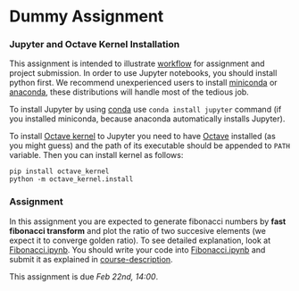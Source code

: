 # Dummy Assignment

### Jupyter and Octave Kernel Installation

This assignment is intended to illustrate [workflow](https://github.com/CMPE482-Spring2017-Bogazici/course-description/blob/master/README.md) for assignment and project submission. In order to use Jupyter notebooks, you should install python first. We recommend unexperienced users to install [miniconda](https://conda.io/miniconda.html) or [anaconda](https://www.continuum.io/downloads), these distributions will handle most of the tedious job.

To install Jupyter by using [conda](https://conda.io/docs/using/pkgs.html#install-a-package) use `conda install jupyter` command (if you installed miniconda, because anaconda automatically installs Jupyter).

To install [Octave kernel](https://github.com/Calysto/octave_kernel) to Jupyter you need to have [Octave](https://www.gnu.org/software/octave/) installed (as you might guess) and the path of its executable should be appended to `PATH` variable. Then you can install kernel as follows:

    pip install octave_kernel
    python -m octave_kernel.install

### Assignment
In this assignment you are expected to generate fibonacci numbers by **fast fibonacci transform** and plot the ratio of two succesive elements (we expect it to converge golden ratio). To see detailed explanation, look at [Fibonacci.ipynb](Fibonacci.ipynb). You should write your code into [Fibonacci.ipynb](Fibonacci.ipynb) and submit it as explained in [course-description](https://github.com/CMPE482-Spring2017-Bogazici/course-description).

This assignment is due *Feb 22nd, 14:00*.
